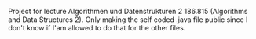Project for lecture Algorithmen und Datenstrukturen 2 186.815 (Algorithms and Data Structures 2).
Only making the self coded .java file public since I don't know if I'am allowed to do that for the other files.

